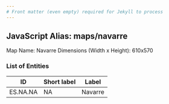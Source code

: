 ```yaml
---
# Front matter (even empty) required for Jekyll to process
---
```


## JavaScript Alias: maps/navarre

Map Name: Navarre
Dimensions (Width x Height): 610x570





### List of Entities

ID | Short label | Label
---|---|---|
ES.NA.NA | NA | Navarre